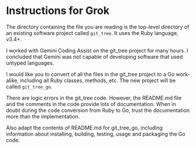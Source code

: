 # Instructions for Grok

The directory containing the file you are reading is the top-level directory of
an existing software project called `git_tree`. It uses the Ruby language, v3.4+.

I worked with Gemini Coding Assist on the git_tree project for many hours.
I concluded that Gemini was not capable of developing software that used untyped languages.

I would like you to convert of all the files in the git_tree project to a Go work-alike,
including all Ruby classes, methods, etc.
The new project will be called `git_tree_go`.

There are logic errors in the git_tree code.
However, the README.md file and the comments in the code provide lots of documentation.
When in doubt during the code conversion from Ruby to Go,
trust the documentation more than the implementation.

Also adapt the contents of README.md for git_tree_go,
including information about installing, building, testing,
usage and packaging the Go code.

